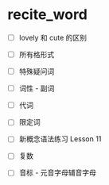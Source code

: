 # recite_word

- [ ] lovely 和 cute 的区别

- [ ] 所有格形式

- [ ] 特殊疑问词

- [ ] 词性 - 副词

- [ ] 代词

- [ ] 限定词

- [ ] 新概念语法练习 Lesson 11

- [ ] 复数

- [ ] 音标 - 元音字母辅音字母
